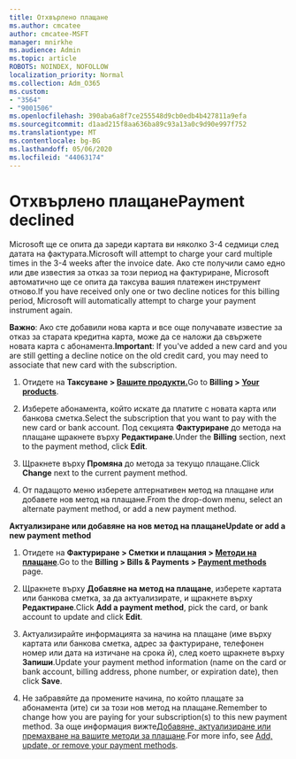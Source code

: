 ```yaml
---
title: Отхвърлено плащане
ms.author: cmcatee
author: cmcatee-MSFT
manager: mnirkhe
ms.audience: Admin
ms.topic: article
ROBOTS: NOINDEX, NOFOLLOW
localization_priority: Normal
ms.collection: Adm_O365
ms.custom:
- "3564"
- "9001506"
ms.openlocfilehash: 390aba6a8f7ce255548d9cb0edb4b427811a9efa
ms.sourcegitcommit: d1aad215f8aa636ba89c93a13a0c9d90e997f752
ms.translationtype: MT
ms.contentlocale: bg-BG
ms.lasthandoff: 05/06/2020
ms.locfileid: "44063174"
---
```

# <a name="payment-declined"></a><span data-ttu-id="31d2c-102">Отхвърлено плащане</span><span class="sxs-lookup"><span data-stu-id="31d2c-102">Payment declined</span></span>

<span data-ttu-id="31d2c-103">Microsoft ще се опита да зареди картата ви няколко 3-4 седмици след датата на фактурата.</span><span class="sxs-lookup"><span data-stu-id="31d2c-103">Microsoft will attempt to charge your card multiple times in the 3-4 weeks after the invoice date.</span></span>  <span data-ttu-id="31d2c-104">Ако сте получили само едно или две известия за отказ за този период на фактуриране, Microsoft автоматично ще се опита да таксува вашия платежен инструмент отново.</span><span class="sxs-lookup"><span data-stu-id="31d2c-104">If you have received only one or two decline notices for this billing period, Microsoft will automatically attempt to charge your payment instrument again.</span></span>  

<span data-ttu-id="31d2c-105">**Важно**: Ако сте добавили нова карта и все още получавате известие за отказ за старата кредитна карта, може да се наложи да свържете новата карта с абонамента.</span><span class="sxs-lookup"><span data-stu-id="31d2c-105">**Important**: If you've added a new card and you are still getting a decline notice on the old credit card, you may need to associate that new card with the subscription.</span></span>

1. <span data-ttu-id="31d2c-106">Отидете на **Таксуване > [Вашите продукти.](https://go.microsoft.com/fwlink/p/?linkid=842054)**</span><span class="sxs-lookup"><span data-stu-id="31d2c-106">Go to **Billing > [Your products](https://go.microsoft.com/fwlink/p/?linkid=842054)**.</span></span>

2. <span data-ttu-id="31d2c-107">Изберете абонамента, който искате да платите с новата карта или банкова сметка.</span><span class="sxs-lookup"><span data-stu-id="31d2c-107">Select the subscription that you want to pay with the new card or bank account.</span></span> <span data-ttu-id="31d2c-108">Под секцията **Фактуриране** до метода на плащане щракнете върху **Редактиране**.</span><span class="sxs-lookup"><span data-stu-id="31d2c-108">Under the **Billing** section, next to the payment method, click **Edit**.</span></span>

3. <span data-ttu-id="31d2c-109">Щракнете върху **Промяна** до метода за текущо плащане.</span><span class="sxs-lookup"><span data-stu-id="31d2c-109">Click **Change** next to the current payment method.</span></span>

4. <span data-ttu-id="31d2c-110">От падащото меню изберете алтернативен метод на плащане или добавете нов метод на плащане.</span><span class="sxs-lookup"><span data-stu-id="31d2c-110">From the drop-down menu, select an alternate payment method, or add a new payment method.</span></span>

<span data-ttu-id="31d2c-111">**Актуализиране или добавяне на нов метод на плащане**</span><span class="sxs-lookup"><span data-stu-id="31d2c-111">**Update or add a new payment method**</span></span>

1. <span data-ttu-id="31d2c-112">Отидете на **Фактуриране > Сметки и плащания > [Методи на плащане](https://go.microsoft.com/fwlink/p/?linkid=2018806)**.</span><span class="sxs-lookup"><span data-stu-id="31d2c-112">Go to the **Billing > Bills & Payments > [Payment methods](https://go.microsoft.com/fwlink/p/?linkid=2018806)** page.</span></span>

2. <span data-ttu-id="31d2c-113">Щракнете върху **Добавяне на метод на плащане**, изберете картата или банкова сметка, за да актуализирате, и щракнете върху **Редактиране**.</span><span class="sxs-lookup"><span data-stu-id="31d2c-113">Click **Add a payment method**, pick the card, or bank account to update and click **Edit**.</span></span>

3. <span data-ttu-id="31d2c-114">Актуализирайте информацията за начина на плащане (име върху картата или банкова сметка, адрес за фактуриране, телефонен номер или дата на изтичане на срока й), след което щракнете върху **Запиши**.</span><span class="sxs-lookup"><span data-stu-id="31d2c-114">Update your payment method information (name on the card or bank account, billing address, phone number, or expiration date), then click **Save**.</span></span>

4. <span data-ttu-id="31d2c-115">Не забравяйте да промените начина, по който плащате за абонамента (ите) си за този нов метод на плащане.</span><span class="sxs-lookup"><span data-stu-id="31d2c-115">Remember to change how you are paying for your subscription(s) to this new payment method.</span></span> <span data-ttu-id="31d2c-116">За още информация вижте[Добавяне, актуализиране или премахване на вашите методи за плащане](https://go.microsoft.com/fwlink/?linkid=2118133).</span><span class="sxs-lookup"><span data-stu-id="31d2c-116">For more info, see [Add, update, or remove your payment methods](https://go.microsoft.com/fwlink/?linkid=2118133).</span></span>
